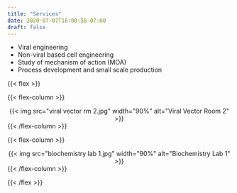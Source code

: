 ```yaml
---
title: "Services"
date: 2020-07-07T16:00:58-07:00
draft: false
---
```


- Viral engineering
- Non-viral based cell engineering
- Study of mechanism of action (MOA)
- Process development and small scale production

{{< flex >}}

{{< flex-column >}}
  <center>
    {{< img src="viral vector rm 2.jpg" width="90%" alt="Viral Vector Room 2" >}}
  </center>
{{< /flex-column >}}

{{< flex-column >}}
  <center>
    {{< img src="biochemistry lab 1.jpg" width="90%" alt="Biochemistry Lab 1" >}}
  </center>
{{< /flex-column >}}

{{< /flex >}}
